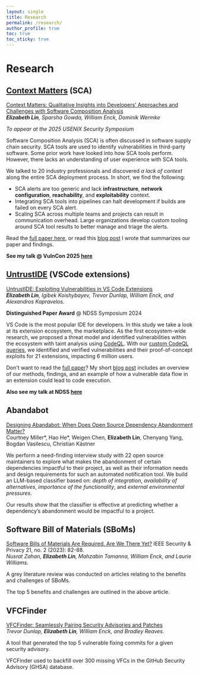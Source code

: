 ```yaml
---
layout: single
title: Research
permalink: /research/
author_profile: true
toc: true
toc_sticky: true
---
```


# Research

## [Context Matters](../_posts/2025-07-16-context-matters.md) (SCA)

[Context Matters: Qualitative Insights into Developers’ Approaches and Challenges with Software Composition Analysis](https://www.usenix.org/conference/usenixsecurity25/presentation/lin-elizabeth)  
*__Elizabeth Lin__, Sparsha Gowda, William Enck, Dominik Wermke* 

*To appear at the 2025 USENIX Security Symposium*

Software Composition Analysis (SCA) is often discussed in software supply chain security. 
SCA tools are used to identify vulnerabilities in third-party software. 
Some prior work have looked into how SCA tools perform.
However, there lacks an understanding of user experience with SCA tools.

We talked to 20 industry professionals and discovered *a lack of context* along the entire SCA deployment process.
In short, we find the following:
- SCA alerts are too generic and lack **infrastructure**, **network configuration**, **reachability**, and **exploitability** context.
- Integrating SCA tools into pipelines can halt development if builds are failed on every SCA alert.
- Scaling SCA across multiple teams and projects can result in communication overhead.
Large organizations develop custom tooling around SCA tool results to better manage and triage the alerts.


Read the [full paper here](../assets/context-matters.pdf), or read this [blog post](../_posts/2025-07-16-context-matters.md) I wrote that summarizes our paper and findings.

**See my talk @ VulnCon 2025 [here](https://youtu.be/g-SYh9v3W5Y?feature=shared)**



## [UntrustIDE](../_posts/2024-03-07-untrustide.md) (VSCode extensions)

[UntrustIDE: Exploiting Vulnerabilities in VS Code Extensions](https://www.ndss-symposium.org/ndss-paper/untrustide-exploiting-weaknesses-in-vs-code-extensions/)  
*__Elizabeth Lin__, Igibek Koishybayev, Trevor Dunlap, William Enck, and Alexandros Kapravelos.* 

**Distinguished Paper Award** @ NDSS Symposium 2024

VS Code is the most popular IDE for developers. In this study we take a look at its extension ecosystem, the marketplace.
As the first ecosystem-wide research, we proposed a threat model and identified vulnerabilities within the ecosystem with taint analysis using [CodeQL](https://codeql.github.com/).
With our [custom CodeQL queries](https://github.com/s3c2/UntrustIDE/), we identified and verified vulnerabilities and their proof-of-concept exploits for 21 extensions, impacting 6 million users.


Don't want to read the [full paper](../assets/UntrustIDE.pdf)? My short [blog post](/untrustide) includes an overview of our methods, findings, and an example of how a vulnerable data flow in an extension could lead to code execution.

**Also see my talk at NDSS [here](https://www.youtube.com/watch?v=QQ9W2FM1X-w)**

## Abandabot

[Designing Abandabot: When Does Open Source Dependency Abandonment Matter?](https://courtney-e-miller.github.io/papers/designingAbandabot.pdf)  
Courtney Miller\*, Hao He\*, Weigen Chen, __Elizabeth Lin__, Chenyang Yang, Bogdan Vasilescu, Christian Kästner 

We perform a need-finding interview study with 22 open source maintainers to explore what makes the abandonment of certain dependencies impactful to their project, as well as their information needs and design requirements for such an automated notification tool.
We build an LLM-based classifier based on: *depth of integration*, *availability of alternatives*, *importance of the functionality*, and *external environmental pressures*.

Our results show that the classifier is effective at predicting whether a dependency’s abandonment would be impactful to a project.

## Software Bill of Materials (SBoMs)

[Software Bills of Materials Are Required. Are We There Yet?](https://ieeexplore.ieee.org/abstract/document/10102604?casa_token=NVD2tRbNNHUAAAAA:vbRR4xuGYuPFZgiUntR7TiZZDW-yY6juXO3XAYDyFKAPEBQ037xjRgYy6BfhP7DUrx5zgQP27g) IEEE Security & Privacy 21, no. 2 (2023): 82-88.  
*Nusrat Zahan, __Elizabeth Lin__, Mahzabin Tamanna, William Enck, and Laurie Williams.* 

A grey literature review was conducted on articles relating to the benefits and challenges of SBoMs.

The top 5 benefits and challenges are outlined in the above article.


## VFCFinder

[VFCFinder: Seamlessly Pairing Security Advisories and Patches](https://arxiv.org/abs/2311.01532)  
*Trevor Dunlap, __Elizabeth Lin__, William Enck, and Bradley Reaves.*

A tool that generated the top 5 vulnerable fixing commits for a given security advisory.

VFCFinder used to backfill over 300 missing VFCs in the GitHub Security Advisory (GHSA) database.





<!-- ## Publications -->
<!-- pub -->